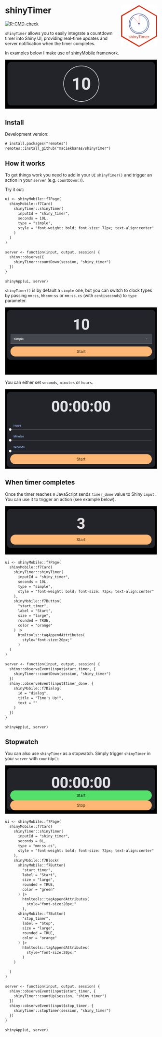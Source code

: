 
<!-- README.md is generated from README.Rmd. Please edit that file -->

# shinyTimer <img src="man/figures/shinyTimer.png" align="right" height="138" style="float:right; height:138px;" alt = "shinyTimer Logo"/>

<!-- badges: start -->

[![R-CMD-check](https://github.com/maciekbanas/shinyTimer/actions/workflows/R-CMD-check.yaml/badge.svg)](https://github.com/maciekbanas/shinyTimer/actions/workflows/R-CMD-check.yaml)
<!-- badges: end -->

`shinyTimer` allows you to easily integrate a countdown timer into Shiny
UI, providing real-time updates and server notification when the timer
completes.

In examples below I make use of
[shinyMobile](https://github.com/RinteRface/shinyMobile/) framework.

<div style="text-align: center;">

<img src="man/figures/shiny_timer_simple.gif" alt=""/>

</div>

## Install

Development version:

    # install.packages("remotes")
    remotes::install_github("maciekbanas/shinyTimer")

## How it works

To get things work you need to add in your `UI` `shinyTimer()` and
trigger an action in your `server` (e.g. `countDown()`).

Try it out:

    ui <- shinyMobile::f7Page(
      shinyMobile::f7Card(
        shinyTimer::shinyTimer(
          inputId = "shiny_timer",
          seconds = 10L, 
          type = "simple", 
          style = "font-weight: bold; font-size: 72px; text-align:center"
        )
      )
    )

    server <- function(input, output, session) {
      shiny::observe({
        shinyTimer::countDown(session, "shiny_timer")
      })
    }

    shinyApp(ui, server)

`shinyTimer()` is by default a `simple` one, but you can switch to clock
types by passing `mm:ss`, `hh:mm:ss` or `mm:ss.cs` (with `centiseconds`)
to `type` parameter.

<div style="text-align: center;">

<img src="man/figures/shiny_timer_type.gif" alt=""/>

</div>

You can either set `seconds`, `minutes` or `hours`.

<div style="text-align: center;">

<img src="man/figures/shiny_timer_set.gif" alt=""/>

</div>

## When timer completes

Once the timer reaches `0` JavaScript sends `timer_done` value to Shiny
`input`. You can use it to trigger an action (see example below).

<div style="text-align: center;">

<img src="man/figures/shiny_timer_done.gif" alt=""/>

</div>

    ui <- shinyMobile::f7Page(
      shinyMobile::f7Card(
        shinyTimer::shinyTimer(
          inputId = "shiny_timer",
          seconds = 10L, 
          type = "simple", 
          style = "font-weight: bold; font-size: 72px; text-align:center"
        ),
        shinyMobile::f7Button(
          "start_timer",
          label = "Start", 
          size = "large",
          rounded = TRUE,
          color = "orange"
        ) |>
          htmltools::tagAppendAttributes(
            style="font-size:20px;"
          )
      )
    )

    server <- function(input, output, session) {
      shiny::observeEvent(input$start_timer, {
        shinyTimer::countDown(session, "shiny_timer")
      })
      shiny::observeEvent(input$timer_done, {
        shinyMobile::f7Dialog(
          id = "dialog",
          title = "Time's Up!",
          text = ""
        )
      })
    }

    shinyApp(ui, server)

## Stopwatch

You can also use `shinyTimer` as a stopwatch. Simply trigger
`shinyTimer` in your `server` with `countUp()`:

<div style="text-align: center;">

<img src="man/figures/shiny_timer_up.gif" alt=""/>

</div>

    ui <- shinyMobile::f7Page(
      shinyMobile::f7Card(
        shinyTimer::shinyTimer(
          inputId = "shiny_timer",
          seconds = 0L, 
          type = "mm:ss.cs", 
          style = "font-weight: bold; font-size: 72px; text-align:center"
        ),
        shinyMobile::f7Block(
          shinyMobile::f7Button(
            "start_timer",
            label = "Start", 
            size = "large",
            rounded = TRUE,
            color = "green"
          ) |>
            htmltools::tagAppendAttributes(
              style="font-size:20px;"
            ),
          shinyMobile::f7Button(
            "stop_timer",
            label = "Stop", 
            size = "large",
            rounded = TRUE,
            color = "orange"
          ) |>
            htmltools::tagAppendAttributes(
              style="font-size:20px;"
            )
        )
        
      )
    )

    server <- function(input, output, session) {
      shiny::observeEvent(input$start_timer, {
        shinyTimer::countUp(session, "shiny_timer")
      })
      shiny::observeEvent(input$stop_timer, {
        shinyTimer::stopTimer(session, "shiny_timer")
      })
    }

    shinyApp(ui, server)
